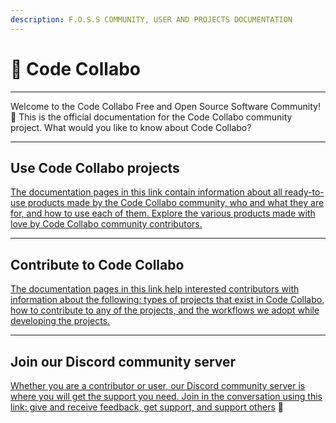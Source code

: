 ```yaml
---
description: F.O.S.S COMMUNITY, USER AND PROJECTS DOCUMENTATION
---
```


# 👋 Code Collabo

***

Welcome to the Code Collabo Free and Open Source Software Community! 🙌 This is the official documentation for the Code Collabo community project. What would you like to know about Code Collabo?

***

## Use Code Collabo projects

[The documentation pages in this link contain information about all ready-to-use products made by the Code Collabo community, who and what they are for, and how to use each of them. Explore the various products made with love by Code Collabo community contributors.](https://code-collabo.gitbook.io/users/)

***

## Contribute to Code Collabo

[The documentation pages in this link help interested contributors with information about the following: types of projects that exist in Code Collabo, how to contribute to any of the projects, and the workflows we adopt while developing the projects.](https://code-collabo.gitbook.io/docs/)

***

## Join our Discord community server

[Whether you are a contributor or user, our Discord community server is where you will get the support you need. Join in the conversation using this link: give and receive feedback, get support, and support others](https://discord.gg/p3YSnWfn) 🤝
